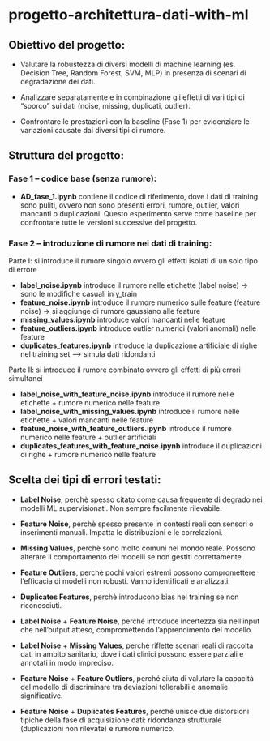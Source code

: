 # progetto-architettura-dati-with-ml

## Obiettivo del progetto:
- Valutare la robustezza di diversi modelli di machine learning (es. Decision Tree, Random Forest, SVM, MLP) in presenza di scenari di degradazione dei dati.

- Analizzare separatamente e in combinazione gli effetti di vari tipi di “sporco” sui dati (noise, missing, duplicati, outlier).

- Confrontare le prestazioni con la baseline (Fase 1) per evidenziare le variazioni causate dai diversi tipi di rumore.
  
## Struttura del progetto:

### Fase 1 – codice base (senza rumore): 
- **AD_fase_1.ipynb** contiene il codice di riferimento, dove i dati di training sono puliti, ovvero non sono presenti errori, rumore, outlier, valori mancanti o duplicazioni. Questo esperimento serve come baseline per confrontare tutte le versioni successive del progetto.

### Fase 2 – introduzione di rumore nei dati di training: 

Parte I: si introduce il rumore singolo ovvero gli effetti isolati di un solo tipo di errore
- **label_noise.ipynb** introduce il rumore nelle etichette (label noise) -> sono le modifiche casuali in y_train
- **feature_noise.ipynb** introduce il rumore numerico sulle feature (feature noise) -> si aggiunge di rumore gaussiano alle feature
- **missing_values.ipynb** introduce valori mancanti nelle feature
- **feature_outliers.ipynb** introduce outlier numerici (valori anomali) nelle feature
- **duplicates_features.ipynb** introduce la duplicazione artificiale di righe nel training set –> simula dati ridondanti

Parte II: si introduce il rumore combinato ovvero gli effetti di più errori simultanei
- **label_noise_with_feature_noise.ipynb** introduce il rumore nelle etichette + rumore numerico nelle feature
- **label_noise_with_missing_values.ipynb** introduce il rumore nelle etichette + valori mancanti nelle feature
- **feature_noise_with_feature_outliers.ipynb** introduce il rumore numerico nelle feature + outlier artificiali
- **duplicates_features_with_feature_noise.ipynb** introduce il duplicazioni di righe + rumore numerico nelle feature

## Scelta dei tipi di errori testati:

- **Label Noise**, perchè spesso citato come causa frequente di degrado nei modelli ML supervisionati. Non sempre facilmente rilevabile.

- **Feature Noise**, perchè spesso presente in contesti reali con sensori o inserimenti manuali. Impatta le distribuzioni e le correlazioni.

- **Missing Values**, perchè sono molto comuni nel mondo reale. Possono alterare il comportamento dei modelli se non gestiti correttamente.

- **Feature Outliers**, perchè pochi valori estremi possono compromettere l’efficacia di modelli non robusti. Vanno identificati e analizzati.

- **Duplicates Features**, perchè introducono bias nel training se non riconosciuti.

- **Label Noise** + **Feature Noise**, perché introduce incertezza sia nell’input che nell’output atteso, compromettendo l’apprendimento del modello.

- **Label Noise** + **Missing Values**, perché riflette scenari reali di raccolta dati in ambito sanitario, dove i dati clinici possono essere parziali e annotati in modo impreciso.

- **Feature Noise** + **Feature Outliers**, perché aiuta di valutare la capacità del modello di discriminare tra deviazioni tollerabili e anomalie significative.

- **Feature Noise** + **Duplicates Features**, perché unisce due distorsioni tipiche della fase di acquisizione dati: ridondanza strutturale (duplicazioni non rilevate) e rumore numerico.
